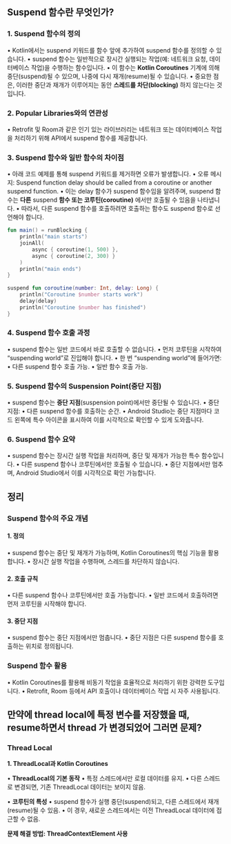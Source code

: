 
## **Suspend 함수란 무엇인가?**

### **1. Suspend 함수의 정의**

• Kotlin에서는 suspend 키워드를 함수 앞에 추가하여 suspend 함수를 정의할 수 있습니다.
• suspend 함수는 일반적으로 장시간 실행되는 작업(예: 네트워크 요청, 데이터베이스 작업)을 수행하는 함수입니다.
• 이 함수는 **Kotlin Coroutines** 기계에 의해 중단(suspend)될 수 있으며, 나중에 다시 재개(resume)될 수 있습니다.
• 중요한 점은, 이러한 중단과 재개가 이루어지는 동안 **스레드를 차단(blocking)** 하지 않는다는 것입니다.


### **2. Popular Libraries와의 연관성**

• Retrofit 및 Room과 같은 인기 있는 라이브러리는 네트워크 또는 데이터베이스 작업을 처리하기 위해 API에서 suspend 함수를 제공합니다.
### **3. Suspend 함수와 일반 함수의 차이점**

• 아래 코드 예제를 통해 suspend 키워드를 제거하면 오류가 발생합니다.
• 오류 메시지: Suspend function delay should be called from a coroutine or another suspend function.
• 이는 delay 함수가 suspend 함수임을 알려주며, suspend 함수는 **다른** suspend **함수 또는 코루틴(coroutine)** 에서만 호출될 수 있음을 나타냅니다.
• 따라서, 다른 suspend 함수를 호출하려면 호출하는 함수도 suspend 함수로 선언해야 합니다.

```kotlin
fun main() = runBlocking {  
    println("main starts")  
    joinAll(  
        async { coroutine(1, 500) },  
        async { coroutine(2, 300) }  
    )  
    println("main ends")  
}  
  
suspend fun coroutine(number: Int, delay: Long) {  
    println("Coroutine $number starts work")  
    delay(delay)  
    println("Coroutine $number has finished")  
}
```
### **4. Suspend 함수 호출 과정**

• suspend 함수는 일반 코드에서 바로 호출할 수 없습니다.
• 먼저 코루틴을 시작하여 “suspending world”로 진입해야 합니다.
• 한 번 “suspending world”에 들어가면:
• 다른 suspend 함수 호출 가능.
• 일반 함수 호출 가능.

### **5. Suspend 함수의 Suspension Point(중단 지점)**

• suspend 함수는 **중단 지점**(suspension point)에서만 중단될 수 있습니다.
• 중단 지점:
	• 다른 suspend 함수를 호출하는 순간.
	• Android Studio는 중단 지점마다 코드 왼쪽에 특수 아이콘을 표시하여 이를 시각적으로 확인할 수 있게 도와줍니다.

### **6. Suspend 함수 요약**

• suspend 함수는 장시간 실행 작업을 처리하며, 중단 및 재개가 가능한 특수 함수입니다.
• 다른 suspend 함수나 코루틴에서만 호출될 수 있습니다.
• 중단 지점에서만 멈추며, Android Studio에서 이를 시각적으로 확인 가능합니다.

## **정리**

### **Suspend 함수의 주요 개념**

#### 1. **정의**

• suspend 함수는 중단 및 재개가 가능하며, Kotlin Coroutines의 핵심 기능을 활용합니다.
• 장시간 실행 작업을 수행하며, 스레드를 차단하지 않습니다.

#### 2. **호출 규칙**

• 다른 suspend 함수나 코루틴에서만 호출 가능합니다.
• 일반 코드에서 호출하려면 먼저 코루틴을 시작해야 합니다.

#### 3. **중단 지점**

• suspend 함수는 중단 지점에서만 멈춥니다.
• 중단 지점은 다른 suspend 함수를 호출하는 위치로 정의됩니다.

### **Suspend 함수 활용**

• Kotlin Coroutines를 활용해 비동기 작업을 효율적으로 처리하기 위한 강력한 도구입니다.
• Retrofit, Room 등에서 API 호출이나 데이터베이스 작업 시 자주 사용됩니다.


## 만약에 thread local에 특정 변수를 저장했을 때, resume하면서 thread 가 변경되었어 그러면 문제?

### Thread Local

**1. ThreadLocal과 Kotlin Coroutines**

• **ThreadLocal의 기본 동작**
	• 특정 스레드에서만 로컬 데이터를 유지.
	• 다른 스레드로 변경되면, 기존 ThreadLocal 데이터는 보이지 않음.

• **코루틴의 특성**
	• suspend 함수가 실행 중단(suspend)되고, 다른 스레드에서 재개(resume)될 수 있음.
	• 이 경우, 새로운 스레드에서는 이전 ThreadLocal 데이터에 접근할 수 없음.


**문제 해결 방법: ThreadContextElement 사용**